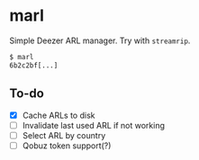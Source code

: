 # marl

Simple Deezer ARL manager. Try with `streamrip`.

```bash
$ marl
6b2c2bf[...]
```

## To-do
- [x] Cache ARLs to disk
- [ ] Invalidate last used ARL if not working
- [ ] Select ARL by country
- [ ] Qobuz token support(?)
